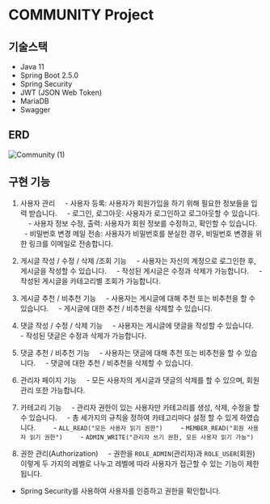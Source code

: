 # COMMUNITY Project

## 기술스택
- Java 11
- Spring Boot 2.5.0
- Spring Security
- JWT (JSON Web Token)
- MariaDB
- Swagger

## ERD
![Community (1)](https://github.com/jini5/CMProject/assets/113501152/1fb54302-4da0-4fab-8a99-3f66eb77b461)

## 구현 기능

1. 사용자 관리
    - 사용자 등록: 사용자가 회원가입을 하기 위해 필요한 정보들을 입력 받습니다.
    - 로그인, 로그아웃: 사용자가 로그인하고 로그아웃할 수 있습니다.
    - 사용자 정보 수정, 출력: 사용자가 회원 정보를 수정하고, 확인할 수 있습니다.
    - 비밀번호 변경 메일 전송: 사용자가 비밀번호를 분실한 경우, 비밀번호 변경을 위한 링크를 이메일로 전송합니다.

2. 게시글 작성 / 수정 / 삭제 /조회 기능
    - 사용자는 자신의 계정으로 로그인한 후, 게시글을 작성할 수 있습니다.
    - 작성된 게시글은 수정과 삭제가 가능합니다.
    - 작성된 게시글을 카테고리별 조회가 가능합니다.

3. 게시글 추천 / 비추천 기능
    - 사용자는 게시글에 대해 추천 또는 비추천을 할 수 있습니다.
    - 게시글에 대한 추천 / 비추천을 삭제할 수 있습니다.

4. 댓글 작성 / 수정 / 삭제 기능
    - 사용자는 게시글에 댓글을 작성할 수 있습니다.
    - 작성된 댓글은 수정과 삭제가 가능합니다.

5. 댓글 추천 / 비추천 기능
    - 사용자는 댓글에 대해 추천 또는 비추천을 할 수 있습니다.
    - 댓글에 대한 추천 / 비추천을 삭제할 수 있습니다.

6. 관리자 페이지 기능
    - 모든 사용자의 게시글과 댓글의 삭제를 할 수 있으며, 회원 관리 또한 가능합니다.

7. 카테고리 기능
    - 관리자 권한이 있는 사용자만 카테고리를 생성, 삭제, 수정을 할 수 있습니다.
    - 총 세가지의 규칙을 정하여 카테고리마다 설정 할 수 있게 하였습니다.
        - `ALL_READ("모든 사용자 읽기 권한")`
        - `MEMBER_READ("회원 사용자 읽기 권한")`
        - `ADMIN_WRITE("관리자 쓰기 권한, 모든 사용자 읽기 가능")`

8. 권한 관리(Authorization)
    - 권한을 `ROLE_ADMIN`(관리자)과 `ROLE_USER`(회원) 이렇게 두 가지의 레벨로 나누고 레벨에 따라 사용자가 접근할 수 있는 기능이 제한됩니다.
- Spring Security를 사용하여 사용자를 인증하고 권한을 확인합니다.
